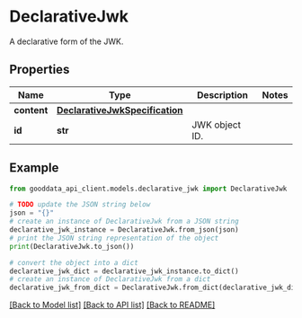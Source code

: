 # DeclarativeJwk

A declarative form of the JWK.

## Properties

Name | Type | Description | Notes
------------ | ------------- | ------------- | -------------
**content** | [**DeclarativeJwkSpecification**](DeclarativeJwkSpecification.md) |  | 
**id** | **str** | JWK object ID. | 

## Example

```python
from gooddata_api_client.models.declarative_jwk import DeclarativeJwk

# TODO update the JSON string below
json = "{}"
# create an instance of DeclarativeJwk from a JSON string
declarative_jwk_instance = DeclarativeJwk.from_json(json)
# print the JSON string representation of the object
print(DeclarativeJwk.to_json())

# convert the object into a dict
declarative_jwk_dict = declarative_jwk_instance.to_dict()
# create an instance of DeclarativeJwk from a dict
declarative_jwk_from_dict = DeclarativeJwk.from_dict(declarative_jwk_dict)
```
[[Back to Model list]](../README.md#documentation-for-models) [[Back to API list]](../README.md#documentation-for-api-endpoints) [[Back to README]](../README.md)


